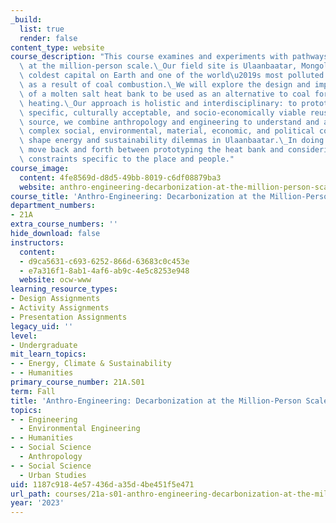 ```yaml
---
_build:
  list: true
  render: false
content_type: website
course_description: "This course examines and experiments with pathways to decarbonization\
  \ at the million-person scale.\_Our field site is Ulaanbaatar, Mongolia\u2014the\
  \ coldest capital on Earth and one of the world\u2019s most polluted cities, largely\
  \ as a result of coal combustion.\_We will explore the design and implementation\
  \ of a molten salt heat bank to be used as an alternative to coal for household\
  \ heating.\_Our approach is holistic and interdisciplinary: to prototype a locally\
  \ specific, culturally acceptable, and socio-economically viable reusable energy\
  \ source, we combine anthropology and engineering to understand and address the\
  \ complex social, environmental, material, economic, and political conditions that\
  \ shape energy and sustainability dilemmas in Ulaanbaatar.\_In doing so, we will\
  \ move back and forth between prototyping the heat bank and considering practical\
  \ constraints specific to the place and people."
course_image:
  content: 4fe8569d-d8d5-49bb-8019-c6df08879ba3
  website: anthro-engineering-decarbonization-at-the-million-person-scale
course_title: 'Anthro-Engineering: Decarbonization at the Million-Person Scale'
department_numbers:
- 21A
extra_course_numbers: ''
hide_download: false
instructors:
  content:
  - d9ca5631-c693-6252-866d-63683c0c453e
  - e7a316f1-8ab1-4af6-ab9c-4e5c8253e948
  website: ocw-www
learning_resource_types:
- Design Assignments
- Activity Assignments
- Presentation Assignments
legacy_uid: ''
level:
- Undergraduate
mit_learn_topics:
- - Energy, Climate & Sustainability
- - Humanities
primary_course_number: 21A.S01
term: Fall
title: 'Anthro-Engineering: Decarbonization at the Million-Person Scale'
topics:
- - Engineering
  - Environmental Engineering
- - Humanities
- - Social Science
  - Anthropology
- - Social Science
  - Urban Studies
uid: 1187c918-4e57-436d-a35d-4be451f5e471
url_path: courses/21a-s01-anthro-engineering-decarbonization-at-the-million-person-scale-fall-2023
year: '2023'
---
```

